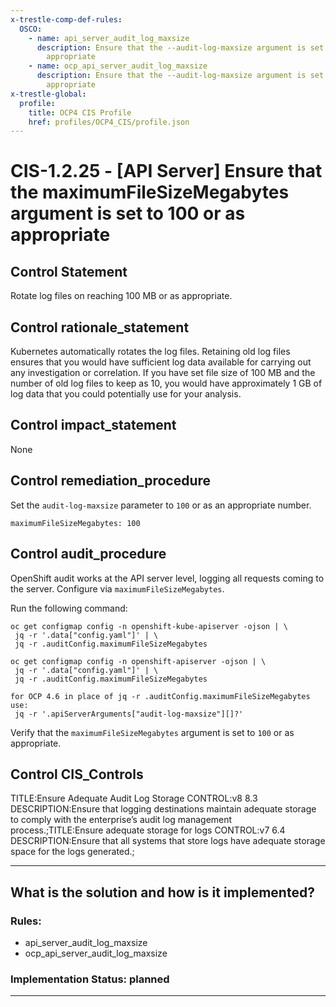 ```yaml
---
x-trestle-comp-def-rules:
  OSCO:
    - name: api_server_audit_log_maxsize
      description: Ensure that the --audit-log-maxsize argument is set to 100 or as
        appropriate
    - name: ocp_api_server_audit_log_maxsize
      description: Ensure that the --audit-log-maxsize argument is set to 100 or as
        appropriate
x-trestle-global:
  profile:
    title: OCP4 CIS Profile
    href: profiles/OCP4_CIS/profile.json
---
```


# CIS-1.2.25 - \[API Server\] Ensure that the maximumFileSizeMegabytes argument is set to 100 or as appropriate

## Control Statement

Rotate log files on reaching 100 MB or as appropriate.

## Control rationale_statement

Kubernetes automatically rotates the log files. Retaining old log files ensures that you would have sufficient log data available for carrying out any investigation or correlation. If you have set file size of 100 MB and the number of old log files to keep as 10, you would have approximately 1 GB of log data that you could potentially use for your analysis.

## Control impact_statement

None

## Control remediation_procedure

Set the `audit-log-maxsize` parameter to `100` or as an appropriate number.

```
maximumFileSizeMegabytes: 100
```

## Control audit_procedure

OpenShift audit works at the API server level, logging all requests coming to the server. Configure via `maximumFileSizeMegabytes`. 

Run the following command:

```
oc get configmap config -n openshift-kube-apiserver -ojson | \
 jq -r '.data["config.yaml"]' | \
 jq -r .auditConfig.maximumFileSizeMegabytes

oc get configmap config -n openshift-apiserver -ojson | \
 jq -r '.data["config.yaml"]' | \
 jq -r .auditConfig.maximumFileSizeMegabytes

for OCP 4.6 in place of jq -r .auditConfig.maximumFileSizeMegabytes use:
 jq -r '.apiServerArguments["audit-log-maxsize"][]?'
```

Verify that the `maximumFileSizeMegabytes` argument is set to `100` or as appropriate.

## Control CIS_Controls

TITLE:Ensure Adequate Audit Log Storage CONTROL:v8 8.3 DESCRIPTION:Ensure that logging destinations maintain adequate storage to comply with the enterprise’s audit log management process.;TITLE:Ensure adequate storage for logs CONTROL:v7 6.4 DESCRIPTION:Ensure that all systems that store logs have adequate storage space for the logs generated.;

______________________________________________________________________

## What is the solution and how is it implemented?

<!-- For implementation status enter one of: implemented, partial, planned, alternative, not-applicable -->

<!-- Note that the list of rules under ### Rules: is read-only and changes will not be captured after assembly to JSON -->

<!-- Add control implementation description here for control: CIS-1.2.25 -->

### Rules:

  - api_server_audit_log_maxsize
  - ocp_api_server_audit_log_maxsize

### Implementation Status: planned

______________________________________________________________________

